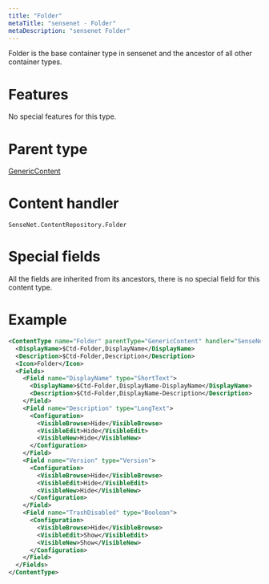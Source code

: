```yaml
---
title: "Folder"
metaTitle: "sensenet - Folder"
metaDescription: "sensenet Folder"
---
```


Folder is the base container type in sensenet and the ancestor of all other container types.

# Features

No special features for this type. 

# Parent type

[GenericContent](/concepts/content-types/01-generic-content)

# Content handler

`SenseNet.ContentRepository.Folder`

# Special fields

All the fields are inherited from its ancestors, there is no special field for this content type.

# Example

```xml
<ContentType name="Folder" parentType="GenericContent" handler="SenseNet.ContentRepository.Folder" xmlns="http://schemas.sensenet.com/SenseNet/ContentRepository/ContentTypeDefinition">
  <DisplayName>$Ctd-Folder,DisplayName</DisplayName>
  <Description>$Ctd-Folder,Description</Description>
  <Icon>Folder</Icon>
  <Fields>
    <Field name="DisplayName" type="ShortText">
      <DisplayName>$Ctd-Folder,DisplayName-DisplayName</DisplayName>
      <Description>$Ctd-Folder,DisplayName-Description</Description>
    </Field>
    <Field name="Description" type="LongText">
      <Configuration>
        <VisibleBrowse>Hide</VisibleBrowse>
        <VisibleEdit>Hide</VisibleEdit>
        <VisibleNew>Hide</VisibleNew>
      </Configuration>
    </Field>
    <Field name="Version" type="Version">
      <Configuration>
        <VisibleBrowse>Hide</VisibleBrowse>
        <VisibleEdit>Hide</VisibleEdit>
        <VisibleNew>Hide</VisibleNew>
      </Configuration>
    </Field>
    <Field name="TrashDisabled" type="Boolean">
      <Configuration>
        <VisibleBrowse>Hide</VisibleBrowse>
        <VisibleEdit>Show</VisibleEdit>
        <VisibleNew>Show</VisibleNew>
      </Configuration>
    </Field>
  </Fields>
</ContentType>
```

